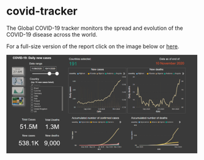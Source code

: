 # covid-tracker
The Global COVID-19 tracker monitors the spread and evolution of the COVID-19 disease across the world. 

For a full-size version of the report click on the image below or <a href="https://app.powerbi.com/view?r=eyJrIjoiZTI5YTcyNTktMDFkNC00Y2IzLWFhYjctN2VkOGM2ZjA3MWM2IiwidCI6ImY2OTBmNjU4LWFmMTctNDk2Zi05NTA5LTM5ZTdiMmVlZmJlYSJ9" target="_blank">here</a>.

<div style="overflow:hidden"> <a href="https://app.powerbi.com/view?r=eyJrIjoiZTI5YTcyNTktMDFkNC00Y2IzLWFhYjctN2VkOGM2ZjA3MWM2IiwidCI6ImY2OTBmNjU4LWFmMTctNDk2Zi05NTA5LTM5ZTdiMmVlZmJlYSJ9" target="_blank"><img style="float:left;margin:0px 15px 0 0;" src="https://github.com/andrewtorres/covid-tracker/blob/main/covid-img.PNG" alt="Covid-19 Pandemic" width="500px"/></a>  </div>




 
